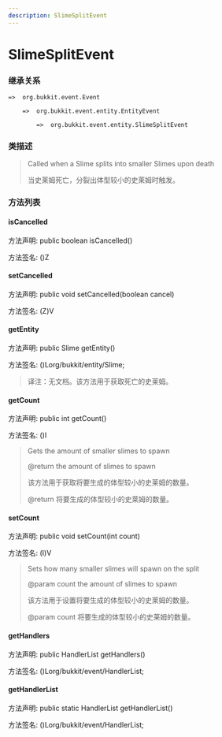 ```yaml
---
description: SlimeSplitEvent
---
```


# SlimeSplitEvent

### 继承关系

    =>  org.bukkit.event.Event

        =>  org.bukkit.event.entity.EntityEvent

            =>  org.bukkit.event.entity.SlimeSplitEvent

### 类描述

> Called when a Slime splits into smaller Slimes upon death
>
> 当史莱姆死亡，分裂出体型较小的史莱姆时触发。

### 方法列表

#### isCancelled

方法声明: public boolean isCancelled()

方法签名: ()Z

#### setCancelled

方法声明: public void setCancelled(boolean cancel)

方法签名: (Z)V

#### getEntity

方法声明: public Slime getEntity()

方法签名: ()Lorg/bukkit/entity/Slime;

> 译注：无文档。该方法用于获取死亡的史莱姆。

#### getCount

方法声明: public int getCount()

方法签名: ()I

> Gets the amount of smaller slimes to spawn
>
> @return the amount of slimes to spawn
>
> 该方法用于获取将要生成的体型较小的史莱姆的数量。
>
> @return 将要生成的体型较小的史莱姆的数量。

#### setCount

方法声明: public void setCount(int count)

方法签名: (I)V

> Sets how many smaller slimes will spawn on the split
>
> @param count the amount of slimes to spawn
>
> 该方法用于设置将要生成的体型较小的史莱姆的数量。
>
> @param count 将要生成的体型较小的史莱姆的数量。

#### getHandlers

方法声明: public HandlerList getHandlers()

方法签名: ()Lorg/bukkit/event/HandlerList;

#### getHandlerList

方法声明: public static HandlerList getHandlerList()

方法签名: ()Lorg/bukkit/event/HandlerList;